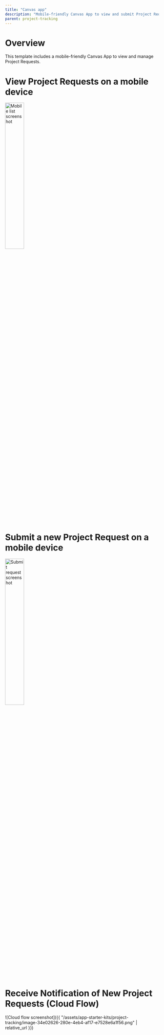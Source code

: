 ```yaml
---
title: "Canvas app"
description: "Mobile-friendly Canvas App to view and submit Project Requests."
parent: project-tracking
---
```


# Overview

This template includes a mobile-friendly Canvas App to view and manage Project Requests.

# View Project Requests on a mobile device

<p><img src="{{ '/assets/app-starter-kits/project-tracking/image-45e32059-718c-426f-8dc4-a03647b271a9.png' | relative_url }}" alt="Mobile list screenshot" style="width:35%;" /></p>

# Submit a new Project Request on a mobile device

<p><img src="{{ '/assets/app-starter-kits/project-tracking/image-93635796-c452-408f-a409-6b1f2087b53d.png' | relative_url }}" alt="Submit request screenshot" style="width:35%;" /></p>

# Receive Notification of New Project Requests (Cloud Flow)

![Cloud flow screenshot]({{ "/assets/app-starter-kits/project-tracking/image-34e02626-280e-4eb4-af17-e7528e6a1f56.png" | relative_url }})
